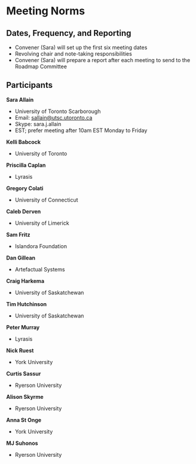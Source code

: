 # Meeting Norms

## Dates, Frequency, and Reporting

* Convener (Sara) will set up the first six meeting dates
* Revolving chair and note-taking responsibilities
* Convener (Sara) will prepare a report after each meeting to send to the Roadmap Committee

## Participants

**Sara Allain**
* University of Toronto Scarborough
* Email: sallain@utsc.utoronto.ca
* Skype: sara.j.allain
* EST; prefer meeting after 10am EST Monday to Friday

**Kelli Babcock**
* University of Toronto

**Priscilla Caplan**
* Lyrasis 

**Gregory Colati**
* University of Connecticut

**Caleb Derven**
* University of Limerick

**Sam Fritz**
* Islandora Foundation

**Dan Gillean**
* Artefactual Systems

**Craig Harkema**
* University of Saskatchewan

**Tim Hutchinson**
* University of Saskatchewan

**Peter Murray**
* Lyrasis

**Nick Ruest**
* York University

**Curtis Sassur**
* Ryerson University

**Alison Skyrme**
* Ryerson University

**Anna St Onge**
* York University

**MJ Suhonos**
* Ryerson University
